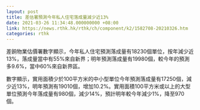 ```yaml
---
layout: post
title: 差估署預測今年私人住宅落成量減少近13%
date: 2021-03-26 11:34:48.000000000 +08:00
link: https://news.rthk.hk/rthk/ch/component/k2/1582708-20210326.htm
categories: rthk
---
```


差餉物業估價署數字顯示，今年私人住宅預測落成量有18230個單位，按年減少近13%，落成量當中有55%來自新界；明年預測落成量有19980個，較今年的預測多9.6%，當中60%來自新界區。

數字顯示，實用面積少於100平方米的中小型單位今年預測落成量有17250個，減少近13%，明年預測有19010個，增加10.2%。實用面積100平方米或以上的大型單位預測今年落成量有980個，減少14%，預計明年較今年減少1%，降至970個。
